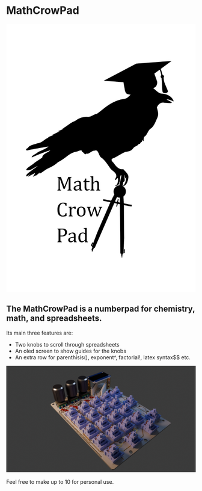 # MathCrowPad
![logo](logoBG.png)
## The MathCrowPad is a numberpad for chemistry, math, and spreadsheets.

Its main three features are:
 * Two knobs to scroll through spreadsheets
 * An oled screen to show guides for the knobs
 * An extra row for parenthisis(), exponent^, factorial!, latex syntax$$ etc.

![3D Cad Model](model.png)

Feel free to make up to 10 for personal use.
